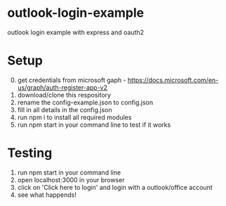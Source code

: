 # outlook-login-example
outlook login example with express and oauth2

# Setup
 0. get credentials from microsoft gaph - https://docs.microsoft.com/en-us/graph/auth-register-app-v2
 1. download/clone this respository
 2. rename the config-example.json to config.json
 3. fill in all details in the config.json
 4. run npm i to install all required modules
 5. run npm start in your command line to test if it works
 
# Testing
 
 1. run npm start in your command line
 2. open localhost:3000 in your browser
 3. click on 'Click here to login' and login with a outlook/office account
 4. see what happends!
